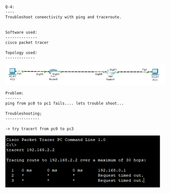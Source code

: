 ```
Q-4:
----
Troubleshoot coneectivity with ping and traceroute.


Software used:
--------------
cisco packet tracer

Topology used:
-------------

```
![alt](images/image.png)
```
Problem:
-------
ping from pc0 to pc1 fails.... lets trouble shoot...

Troubleshooting;
---------------

-> try tracert from pc0 to pc3 

```
![](images/image%20copy.png)
